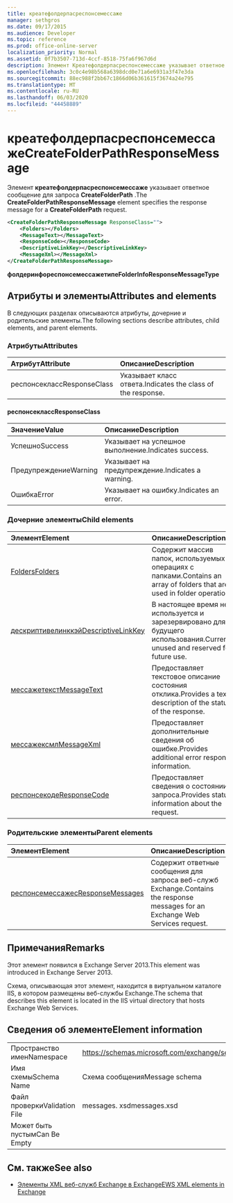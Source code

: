 ```yaml
---
title: креатефолдерпасреспонсемессаже
manager: sethgros
ms.date: 09/17/2015
ms.audience: Developer
ms.topic: reference
ms.prod: office-online-server
localization_priority: Normal
ms.assetid: 0f7b3507-713d-4ccf-8518-75fa6f967d6d
description: Элемент Креатефолдерпасреспонсемессаже указывает ответное сообщение для запроса CreateFolderPath.
ms.openlocfilehash: 3c0c4e98b568a6398dcd0e71a6e6931a3f47e3da
ms.sourcegitcommit: 88ec988f2bb67c1866d06b361615f3674a24e795
ms.translationtype: MT
ms.contentlocale: ru-RU
ms.lasthandoff: 06/03/2020
ms.locfileid: "44458889"
---
```

# <a name="createfolderpathresponsemessage"></a><span data-ttu-id="e2fd4-103">креатефолдерпасреспонсемессаже</span><span class="sxs-lookup"><span data-stu-id="e2fd4-103">CreateFolderPathResponseMessage</span></span>

<span data-ttu-id="e2fd4-104">Элемент **креатефолдерпасреспонсемессаже** указывает ответное сообщение для запроса **CreateFolderPath** .</span><span class="sxs-lookup"><span data-stu-id="e2fd4-104">The **CreateFolderPathResponseMessage** element specifies the response message for a **CreateFolderPath** request.</span></span> 
  
```XML
<CreateFolderPathResponseMessage ResponseClass="">
    <Folders></Folders>
    <MessageText></MessageText>
    <ResponseCode></ResponseCode>
    <DescriptiveLinkKey></DescriptiveLinkKey>
    <MessageXml></MessageXml>
</CreateFolderPathResponseMessage>
```

 <span data-ttu-id="e2fd4-105">**фолдеринфореспонсемессажетипе**</span><span class="sxs-lookup"><span data-stu-id="e2fd4-105">**FolderInfoResponseMessageType**</span></span>
## <a name="attributes-and-elements"></a><span data-ttu-id="e2fd4-106">Атрибуты и элементы</span><span class="sxs-lookup"><span data-stu-id="e2fd4-106">Attributes and elements</span></span>

<span data-ttu-id="e2fd4-107">В следующих разделах описываются атрибуты, дочерние и родительские элементы.</span><span class="sxs-lookup"><span data-stu-id="e2fd4-107">The following sections describe attributes, child elements, and parent elements.</span></span>
  
### <a name="attributes"></a><span data-ttu-id="e2fd4-108">Атрибуты</span><span class="sxs-lookup"><span data-stu-id="e2fd4-108">Attributes</span></span>

|<span data-ttu-id="e2fd4-109">**Атрибут**</span><span class="sxs-lookup"><span data-stu-id="e2fd4-109">**Attribute**</span></span>|<span data-ttu-id="e2fd4-110">**Описание**</span><span class="sxs-lookup"><span data-stu-id="e2fd4-110">**Description**</span></span>|
|:-----|:-----|
|<span data-ttu-id="e2fd4-111">респонсекласс</span><span class="sxs-lookup"><span data-stu-id="e2fd4-111">ResponseClass</span></span>  <br/> |<span data-ttu-id="e2fd4-112">Указывает класс ответа.</span><span class="sxs-lookup"><span data-stu-id="e2fd4-112">Indicates the class of the response.</span></span>  <br/> |
   
#### <a name="responseclass"></a><span data-ttu-id="e2fd4-113">респонсекласс</span><span class="sxs-lookup"><span data-stu-id="e2fd4-113">ResponseClass</span></span>

|<span data-ttu-id="e2fd4-114">**Значение**</span><span class="sxs-lookup"><span data-stu-id="e2fd4-114">**Value**</span></span>|<span data-ttu-id="e2fd4-115">**Описание**</span><span class="sxs-lookup"><span data-stu-id="e2fd4-115">**Description**</span></span>|
|:-----|:-----|
|<span data-ttu-id="e2fd4-116">Успешно</span><span class="sxs-lookup"><span data-stu-id="e2fd4-116">Success</span></span>  <br/> |<span data-ttu-id="e2fd4-117">Указывает на успешное выполнение.</span><span class="sxs-lookup"><span data-stu-id="e2fd4-117">Indicates success.</span></span>  <br/> |
|<span data-ttu-id="e2fd4-118">Предупреждение</span><span class="sxs-lookup"><span data-stu-id="e2fd4-118">Warning</span></span>  <br/> |<span data-ttu-id="e2fd4-119">Указывает на предупреждение.</span><span class="sxs-lookup"><span data-stu-id="e2fd4-119">Indicates a warning.</span></span>  <br/> |
|<span data-ttu-id="e2fd4-120">Ошибка</span><span class="sxs-lookup"><span data-stu-id="e2fd4-120">Error</span></span>  <br/> |<span data-ttu-id="e2fd4-121">Указывает на ошибку.</span><span class="sxs-lookup"><span data-stu-id="e2fd4-121">Indicates an error.</span></span>  <br/> |
   
### <a name="child-elements"></a><span data-ttu-id="e2fd4-122">Дочерние элементы</span><span class="sxs-lookup"><span data-stu-id="e2fd4-122">Child elements</span></span>

|<span data-ttu-id="e2fd4-123">**Элемент**</span><span class="sxs-lookup"><span data-stu-id="e2fd4-123">**Element**</span></span>|<span data-ttu-id="e2fd4-124">**Описание**</span><span class="sxs-lookup"><span data-stu-id="e2fd4-124">**Description**</span></span>|
|:-----|:-----|
|[<span data-ttu-id="e2fd4-125">Folders</span><span class="sxs-lookup"><span data-stu-id="e2fd4-125">Folders</span></span>](folders-ex15websvcsotherref.md) <br/> |<span data-ttu-id="e2fd4-126">Содержит массив папок, используемых в операциях с папками.</span><span class="sxs-lookup"><span data-stu-id="e2fd4-126">Contains an array of folders that are used in folder operations.</span></span>  <br/> |
|[<span data-ttu-id="e2fd4-127">дескриптивелинккэй</span><span class="sxs-lookup"><span data-stu-id="e2fd4-127">DescriptiveLinkKey</span></span>](descriptivelinkkey.md) <br/> |<span data-ttu-id="e2fd4-128">В настоящее время не используется и зарезервировано для будущего использования.</span><span class="sxs-lookup"><span data-stu-id="e2fd4-128">Currently unused and reserved for future use.</span></span>  <br/> |
|[<span data-ttu-id="e2fd4-129">мессажетекст</span><span class="sxs-lookup"><span data-stu-id="e2fd4-129">MessageText</span></span>](messagetext.md) <br/> |<span data-ttu-id="e2fd4-130">Предоставляет текстовое описание состояния отклика.</span><span class="sxs-lookup"><span data-stu-id="e2fd4-130">Provides a text description of the status of the response.</span></span>  <br/> |
|[<span data-ttu-id="e2fd4-131">мессажексмл</span><span class="sxs-lookup"><span data-stu-id="e2fd4-131">MessageXml</span></span>](messagexml.md) <br/> |<span data-ttu-id="e2fd4-132">Предоставляет дополнительные сведения об ошибке.</span><span class="sxs-lookup"><span data-stu-id="e2fd4-132">Provides additional error response information.</span></span>  <br/> |
|[<span data-ttu-id="e2fd4-133">респонсекоде</span><span class="sxs-lookup"><span data-stu-id="e2fd4-133">ResponseCode</span></span>](responsecode.md) <br/> |<span data-ttu-id="e2fd4-134">Предоставляет сведения о состоянии запроса.</span><span class="sxs-lookup"><span data-stu-id="e2fd4-134">Provides status information about the request.</span></span>  <br/> |
   
### <a name="parent-elements"></a><span data-ttu-id="e2fd4-135">Родительские элементы</span><span class="sxs-lookup"><span data-stu-id="e2fd4-135">Parent elements</span></span>

|<span data-ttu-id="e2fd4-136">**Элемент**</span><span class="sxs-lookup"><span data-stu-id="e2fd4-136">**Element**</span></span>|<span data-ttu-id="e2fd4-137">**Описание**</span><span class="sxs-lookup"><span data-stu-id="e2fd4-137">**Description**</span></span>|
|:-----|:-----|
|[<span data-ttu-id="e2fd4-138">респонсемессажес</span><span class="sxs-lookup"><span data-stu-id="e2fd4-138">ResponseMessages</span></span>](responsemessages.md) <br/> |<span data-ttu-id="e2fd4-139">Содержит ответные сообщения для запроса веб-служб Exchange.</span><span class="sxs-lookup"><span data-stu-id="e2fd4-139">Contains the response messages for an Exchange Web Services request.</span></span>  <br/> |
   
## <a name="remarks"></a><span data-ttu-id="e2fd4-140">Примечания</span><span class="sxs-lookup"><span data-stu-id="e2fd4-140">Remarks</span></span>

<span data-ttu-id="e2fd4-141">Этот элемент появился в Exchange Server 2013.</span><span class="sxs-lookup"><span data-stu-id="e2fd4-141">This element was introduced in Exchange Server 2013.</span></span>
  
<span data-ttu-id="e2fd4-142">Схема, описывающая этот элемент, находится в виртуальном каталоге IIS, в котором размещены веб-службы Exchange.</span><span class="sxs-lookup"><span data-stu-id="e2fd4-142">The schema that describes this element is located in the IIS virtual directory that hosts Exchange Web Services.</span></span>
  
## <a name="element-information"></a><span data-ttu-id="e2fd4-143">Сведения об элементе</span><span class="sxs-lookup"><span data-stu-id="e2fd4-143">Element information</span></span>

|||
|:-----|:-----|
|<span data-ttu-id="e2fd4-144">Пространство имен</span><span class="sxs-lookup"><span data-stu-id="e2fd4-144">Namespace</span></span>  <br/> |https://schemas.microsoft.com/exchange/services/2006/messages  <br/> |
|<span data-ttu-id="e2fd4-145">Имя схемы</span><span class="sxs-lookup"><span data-stu-id="e2fd4-145">Schema Name</span></span>  <br/> |<span data-ttu-id="e2fd4-146">Схема сообщения</span><span class="sxs-lookup"><span data-stu-id="e2fd4-146">Message schema</span></span>  <br/> |
|<span data-ttu-id="e2fd4-147">Файл проверки</span><span class="sxs-lookup"><span data-stu-id="e2fd4-147">Validation File</span></span>  <br/> |<span data-ttu-id="e2fd4-148">messages. xsd</span><span class="sxs-lookup"><span data-stu-id="e2fd4-148">messages.xsd</span></span>  <br/> |
|<span data-ttu-id="e2fd4-149">Может быть пустым</span><span class="sxs-lookup"><span data-stu-id="e2fd4-149">Can Be Empty</span></span>  <br/> ||
   
## <a name="see-also"></a><span data-ttu-id="e2fd4-150">См. также</span><span class="sxs-lookup"><span data-stu-id="e2fd4-150">See also</span></span>

- [<span data-ttu-id="e2fd4-151">Элементы XML веб-служб Exchange в Exchange</span><span class="sxs-lookup"><span data-stu-id="e2fd4-151">EWS XML elements in Exchange</span></span>](ews-xml-elements-in-exchange.md)

